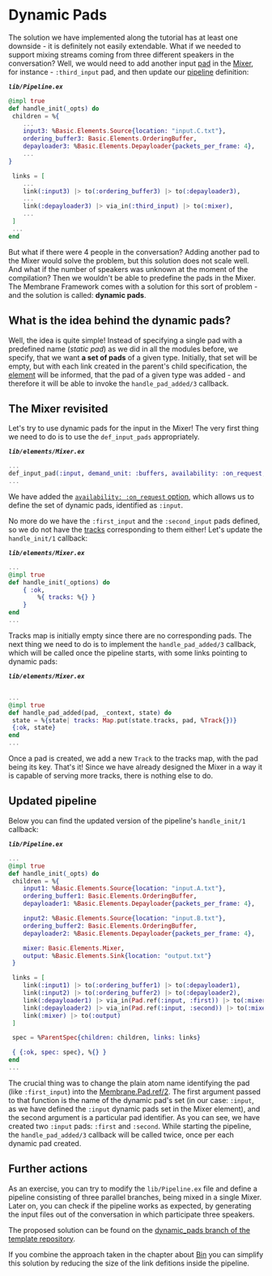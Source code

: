 # Dynamic Pads

The solution we have implemented along the tutorial has at least one downside - it is definitely not easily extendable.
What if we needed to support mixing streams coming from three different speakers in the conversation?
Well, we would need to add another input [pad](../glossary/glossary.md#pad) in the [Mixer](../glossary/glossary.md#mixer), for instance - `:third_input` pad, and then update our [pipeline](../glossary/glossary.md#pipeline) definition:

**_`lib/Pipeline.ex`_**

```Elixir
@impl true
def handle_init(_opts) do
 children = %{
    ...
    input3: %Basic.Elements.Source{location: "input.C.txt"},
    ordering_buffer3: Basic.Elements.OrderingBuffer,
    depayloader3: %Basic.Elements.Depayloader{packets_per_frame: 4},
    ...
}

 links = [
    ...
    link(:input3) |> to(:ordering_buffer3) |> to(:depayloader3),
    ...
    link(:depayloader3) |> via_in(:third_input) |> to(:mixer),
    ...
 ]
 ...
end
```

But what if there were 4 people in the conversation? Adding another pad to the Mixer would solve the problem, but this solution does not scale well.
And what if the number of speakers was unknown at the moment of the compilation? Then we wouldn't be able to predefine the pads in the Mixer.
The Membrane Framework comes with a solution for this sort of problem - and the solution is called: **dynamic pads**.

## What is the idea behind the dynamic pads?

Well, the idea is quite simple! Instead of specifying a single pad with a predefined name (*static pad*) as we did in all the modules before, we specify, that we want **a set of pads** of a given type. Initially, that set will be empty, but with each link created in the parent's child specification, the [element](../glossary/glossary.md#element) will be informed, that the pad of a given type was added - and therefore it will be able to invoke the `handle_pad_added/3` callback.

## The Mixer revisited

Let's try to use dynamic pads for the input in the Mixer!
The very first thing we need to do is to use the `def_input_pads` appropriately.

**_`lib/elements/Mixer.ex`_**

```Elixir
...
def_input_pad(:input, demand_unit: :buffers, availability: :on_request, caps: {Basic.Formats.Frame, encoding: :utf8})
...
```

We have added the [`availability: :on_request` option](https://hexdocs.pm/membrane_core/Membrane.Pad.html#t:availability_t/0), which allows us to define the set of dynamic pads, identified as `:input`.

No more do we have the `:first_input` and the `:second_input` pads defined, so we do not have the [tracks](../glossary/glossary.md#track) corresponding to them either! Let's update the `handle_init/1` callback:

**_`lib/elements/Mixer.ex`_**

```Elixir
...
@impl true
def handle_init(_options) do
    { :ok,
        %{ tracks: %{} }
    }
end
...
```

Tracks map is initially empty since there are no corresponding pads.
The next thing we need to do is to implement the `handle_pad_added/3` callback, which will be called once the pipeline starts, with some links pointing to dynamic pads:

**_`lib/elements/Mixer.ex`_**

```Elixir

...
@impl true
def handle_pad_added(pad, _context, state) do
 state = %{state| tracks: Map.put(state.tracks, pad, %Track{})}
 {:ok, state}
end
...
```

Once a pad is created, we add a new `Track` to the tracks map, with the pad being its key.
That's it! Since we have already designed the Mixer in a way it is capable of serving more tracks, there is nothing else to do.

## Updated pipeline

Below you can find the updated version of the pipeline's `handle_init/1` callback:

**_`lib/Pipeline.ex`_**

```Elixir
...
@impl true
def handle_init(_opts) do
 children = %{
    input1: %Basic.Elements.Source{location: "input.A.txt"},
    ordering_buffer1: Basic.Elements.OrderingBuffer,
    depayloader1: %Basic.Elements.Depayloader{packets_per_frame: 4},

    input2: %Basic.Elements.Source{location: "input.B.txt"},
    ordering_buffer2: Basic.Elements.OrderingBuffer,
    depayloader2: %Basic.Elements.Depayloader{packets_per_frame: 4},

    mixer: Basic.Elements.Mixer,
    output: %Basic.Elements.Sink{location: "output.txt"}
 }

 links = [
    link(:input1) |> to(:ordering_buffer1) |> to(:depayloader1),
    link(:input2) |> to(:ordering_buffer2) |> to(:depayloader2),
    link(:depayloader1) |> via_in(Pad.ref(:input, :first)) |> to(:mixer),
    link(:depayloader2) |> via_in(Pad.ref(:input, :second)) |> to(:mixer),
    link(:mixer) |> to(:output)
 ]

 spec = %ParentSpec{children: children, links: links}

 { {:ok, spec: spec}, %{} }
end
...
```

The crucial thing was to change the plain atom name identifying the pad (like `:first_input`) into the [Membrane.Pad.ref/2](https://hexdocs.pm/membrane_core/Membrane.Pad.html#ref/2).
The first argument passed to that function is the name of the dynamic pad's set (in our case: `:input`, as we have defined the `:input` dynamic pads set in the Mixer element), and the second argument is a particular pad identifier.
As you can see, we have created two `:input` pads: `:first` and `:second`. While starting the pipeline, the `handle_pad_added/3` callback will be called twice, once per each dynamic pad created.

## Further actions

As an exercise, you can try to modify the `lib/Pipeline.ex` file and define a pipeline consisting of three parallel branches, being mixed in a single Mixer. Later on, you can check if the pipeline works as expected, by generating the input files out of the conversation in which participate three speakers.

The proposed solution can be found on the [dynamic_pads branch of the template repository](https://github.com/membraneframework/membrane_basic_pipeline_tutorial/tree/dynamic_pads).

If you combine the approach taken in the chapter about [Bin](/basic_pipeline_extension/02_Bin.md) you can simplify this solution by reducing the size of the link defitions inside the pipeline.
